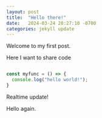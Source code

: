 ```yaml
---
layout: post
title:  "Hello there!"
date:   2024-03-24 20:27:10 -0700
categories: jekyll update
---
```



Welcome to my first post.

Here I want to share code

```javascript

const myfunc = () => {
  console.log("hello world!");
}

```

Realtime update!

Hello again.